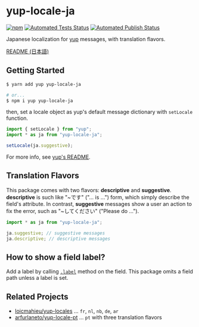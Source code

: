 # yup-locale-ja

[![npm](https://img.shields.io/npm/v/yup-locale-ja)](https://www.npmjs.com/package/yup-locale-ja)
[![Automated Tests Status](https://img.shields.io/github/workflow/status/pocka/yup-locale-ja/Test)](https://github.com/pocka/yup-locale-ja/actions?query=workflow%3ATest)
[![Automated Publish Status](https://img.shields.io/github/workflow/status/pocka/yup-locale-ja/Publish)](https://github.com/pocka/yup-locale-ja/actions?query=workflow%3APublish)

Japanese localization for [yup](https://github.com/jquense/yup) messages, with translation flavors.

[README (日本語)](./README_ja.md)

## Getting Started

```sh
$ yarn add yup yup-locale-ja

# or...
$ npm i yup yup-locale-ja
```

then, set a locale object as yup's default message dictionary with `setLocale` function.

```js
import { setLocale } from "yup";
import * as ja from "yup-locale-ja";

setLocale(ja.suggestive);
```

For more info, see [yup's README](https://github.com/jquense/yup#using-a-custom-locale-dictionary).

## Translation Flavors

This package comes with two flavors: **descriptive** and **suggestive**.
**descriptive** is such like "~です" ("... is ...") form, which simply describe the field's attribute.
In contrast, **suggestive** messages show a user an action to fix the error, such as "~してください" ("Please do ...").

```js
import * as ja from "yup-locale-ja";

ja.suggestive; // suggestive messages
ja.descriptive; // descriptive messages
```

## How to show a field label?

Add a label by calling [`.label`](https://github.com/jquense/yup#mixedlabellabel-string-schema) method on the field.
This package omits a field path unless a label is set.

## Related Projects

- [loicmahieu/yup-locales](https://github.com/loicmahieu/yup-locales) ... `fr`, `nl`, `nb`, `de`, `ar`
- [arfurlaneto/yup-locale-pt](https://github.com/arfurlaneto/yup-locale-pt) ... `pt` with three translation flavors
